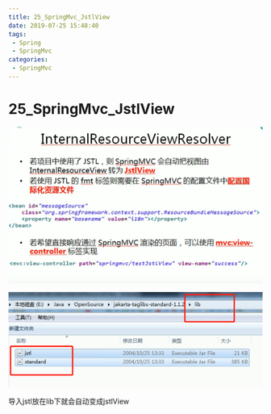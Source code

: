 ```yaml
---
title: 25_SpringMvc_JstlView
date: 2019-07-25 15:48:40
tags: 
 - Spring
 - SpringMvc
categories:
 - SpringMvc
---
```


# 25_SpringMvc_JstlView

![InternalResourceViewResolver](https://raw.githubusercontent.com/tomxwd/ImageHosting/master/blog/SpringMvc/25InternalResourceViewResolver2.png)



![jar包路径图](https://raw.githubusercontent.com/tomxwd/ImageHosting/master/blog/SpringMvc/25jar%E5%8C%85%E8%B7%AF%E5%BE%84%E5%9B%BE.png)

导入jstl放在lib下就会自动变成jstlView

